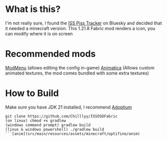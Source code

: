 # What is this?
I'm not really sure, I found the [ISS Piss Tracker](https://bsky.app/profile/iss-piss-tracker.bsky.social) on Bluesky and decided that it needed a minecraft version.
This 1.21.8 Fabric mod renders a icon, you can modify where it is on screen

# Recommended mods
[ModMenu](https://modrinth.com/mod/modmenu) (allows editing the config in-game)
[Animatica](https://modrinth.com/mod/animatica) (Allows custom animated textures, the mod comes bundled with some extra textures)

# How to Build
Make sure you have JDK 21 installed, I recommend [Adoptium](https://adoptium.net/temurin/releases?version=21&os=any&arch=any)
```
git clone https://github.com/Chilllyy/ISSOSDFabric
(on linux) chmod +x gradlew
(windows command prompt) gradlew build
(linux & windows powershell) ./gradlew build
```[anim](src/main/resources/assets/minecraft/optifine/anim)